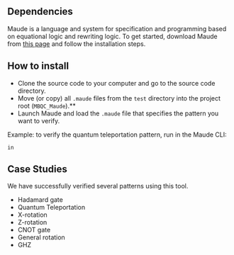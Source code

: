 ## Dependencies
Maude is a language and system for specification and programming based on equational logic and rewriting logic. To get started, download Maude from [this page](https://maude.cs.illinois.edu/w/index.php/The_Maude_System) and follow the installation steps.

## How to install
- Clone the source code to your computer and go to the source code directory.
- Move (or copy) all `.maude` files from the `test` directory into the project root (`MBQC_Maude`).**
-  Launch Maude and load the `.maude` file that specifies the pattern you want to verify.

Example: to verify the quantum teleportation pattern, run in the Maude CLI:
```
in 
```

## Case Studies
We have successfully verified several patterns using this tool.

- Hadamard gate
- Quantum Teleportation
- X-rotation
- Z-rotation
- CNOT gate
- General rotation
- GHZ
